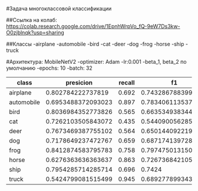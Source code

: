 #Задача многоклассовой классификации

##Ссылка на колаб: https://colab.research.google.com/drive/1EpnhWrpVo_fQ-9eW7Ds3kw-O0zjblnqk?usp=sharing

##Классы
-airplane 
-automobile
-bird
-cat
-deer
-dog
-frog
-horse
-ship
-truck

#Архитектура: MobileNetV2
-optimizer: Adam
-lr:0.001
-beta_1, beta_2 по умолчанию
-epochs: 10
-batch: 32

| class      | presicion          | recall | f1                 |
|------------|--------------------|--------|--------------------|
| airplane   | 0.802784222737819  | 0.692  | 0.7432867883995703 |
| automobile | 0.6953488372093023 | 0.897  | 0.783406113537118  |
| bird       | 0.8036984352773826 | 0.565  | 0.6635349383440986 |
| cat        | 0.7262103505843072 | 0.435  | 0.5440900562851781 |
| deer       | 0.7673469387755102 | 0.564  | 0.6501440922190201 |
| dog        | 0.7178649237472767 | 0.659  | 0.6871741397288843 |
| frog       | 0.8412874583795783 | 0.758  | 0.7974750131509734 |
| horse      | 0.6276363636363637 | 0.863  | 0.7267368421052632 |
| ship       | 0.7954285714285714 | 0.696  | 0.7424             |
| truck      | 0.5424799081515499 | 0.945  | 0.6892778993435448 |
